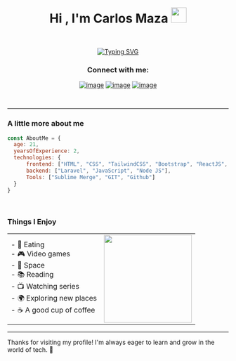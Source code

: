 <h1 align="center"><b>Hi , I'm Carlos Maza </b><img src="https://media.giphy.com/media/hvRJCLFzcasrR4ia7z/giphy.gif" width="35"></h1>

<br>

<p align="center">
  <a href="https://git.io/typing-svg"><img src="https://readme-typing-svg.demolab.com?font=Fira+Code&size=24&pause=999&width=435&lines=Per+Aspera+Ad+Astra+%E2%9C%A8%F0%9F%9A%80" alt="Typing SVG" /></a>
</p>

<h3 align="center">Connect with me:</h3>
<div align="center">

[![image](https://img.shields.io/badge/LinkedIn-0077B5?style=for-the-badge&logo=linkedin&logoColor=white)](https://www.linkedin.com/in/carlos-arturo-maza-gonzalez-254b70249/)
[![image](https://img.shields.io/badge/Instagram-E4405F?style=for-the-badge&logo=instagram&logoColor=white)](https://www.instagram.com/carlosmaza_17/)
[![image](https://img.shields.io/badge/Gmail-D14836?style=for-the-badge&logo=gmail&logoColor=white)](mailto:mazagonzalez61@gmail.com)
</div>

<br>

---

### A little more about me
```javascript
const AboutMe = {
  age: 21,
  yearsOfExperience: 2,
  technologies: {
      frontend: ["HTML", "CSS", "TailwindCSS", "Bootstrap", "ReactJS", "Astro"],
      backend: ["Laravel", "JavaScript", "Node JS"],
      Tools: ["Sublime Merge", "GIT", "Github"]
  }
}
```

<br>

### Things I Enjoy

<table>
  <tr>
    <td>
      - 🍔 Eating<br>
      - 🎮 Video games<br>
      - 🌌 Space<br>
      - 📚 Reading<br>
      - 📺 Watching series<br>
      - 🌍 Exploring new places<br>
      - ☕ A good cup of coffee
    </td>
    <td>
      <img src='https://user-images.githubusercontent.com/5713670/87202985-820dcb80-c2b6-11ea-9f56-7ec461c497c3.gif' width='200'>
    </td>
  </tr>
</table>

---

Thanks for visiting my profile! I'm always eager to learn and grow in the world of tech. 🚀
